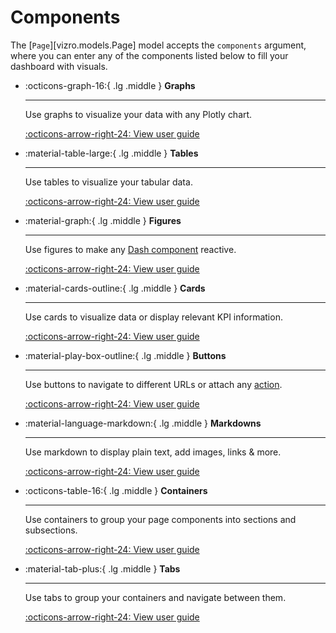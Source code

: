 # Components

The [`Page`][vizro.models.Page] model accepts the `components` argument, where you can enter any of the components listed below to fill your dashboard with visuals.

<div class="grid cards" markdown>

- :octicons-graph-16:{ .lg .middle } __Graphs__

    ---

    Use graphs to visualize your data with any Plotly chart.

    [:octicons-arrow-right-24: View user guide](graph.md)

- :material-table-large:{ .lg .middle } __Tables__

    ---

    Use tables to visualize your tabular data.

    [:octicons-arrow-right-24: View user guide](table.md)

- :material-graph:{ .lg .middle } __Figures__

    ---

    Use figures to make any [Dash component](https://dash.plotly.com/#open-source-component-libraries) reactive.

    [:octicons-arrow-right-24: View user guide](figure.md)

- :material-cards-outline:{ .lg .middle } __Cards__

    ---

    Use cards to visualize data or display relevant KPI information.

    [:octicons-arrow-right-24: View user guide](card.md)

- :material-play-box-outline:{ .lg .middle } __Buttons__

    ---

    Use buttons to navigate to different URLs or attach any [action](actions.md).

    [:octicons-arrow-right-24: View user guide](button.md)

- :material-language-markdown:{ .lg .middle } __Markdowns__

    ---

    Use markdown to display plain text, add images, links & more.

    [:octicons-arrow-right-24: View user guide](markdown.md)

- :octicons-table-16:{ .lg .middle } __Containers__

    ---

    Use containers to group your page components into sections and subsections.

    [:octicons-arrow-right-24: View user guide](container.md)

- :material-tab-plus:{ .lg .middle } __Tabs__

    ---

    Use tabs to group your containers and navigate between them.

    [:octicons-arrow-right-24: View user guide](tabs.md)

</div>
